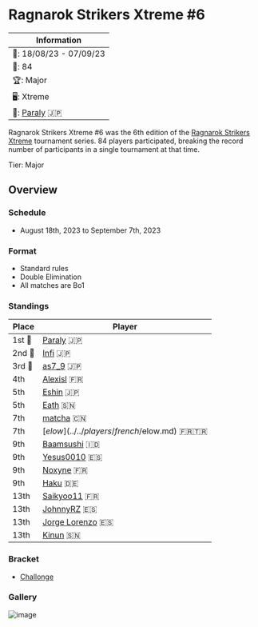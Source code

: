 # Ragnarok Strikers Xtreme #6

|Information|
|-|
|:calendar:: 18/08/23 - 07/09/23|
|:busts_in_silhouette:: 84|
|:trophy:: Major|
|:desktop_computer:: Xtreme|
|:1st_place_medal:: [Paraly](../../players/japanese/paraly.md) :jp:|

Ragnarok Strikers Xtreme #6 was the 6th edition of the [Ragnarok Strikers Xtreme](ragnaxmain.md) tournament series.
84 players participated, breaking the record number of participants in a single tournament at that time.

Tier: Major

## Overview

### Schedule
- August 18th, 2023 to September 7th, 2023

### Format
- Standard rules
- Double Elimination
- All matches are Bo1

### Standings

|Place|Player|
|-|-|
|1st :1st_place_medal:|[Paraly](../../players/japanese/paraly.md) :jp:|
|2nd :2nd_place_medal:|[Infi](../../players/japanese/infi.md) :jp:|
|3rd :3rd_place_medal:|[as7_9](../../players/japanese/as7_9.md) :jp:|
|4th|[Alexisl](../../players/french/alexisl.md) :fr:|
|5th|[Eshin](../../players/japanese/eshin.md) :jp:|
|5th|[Eath](../../players/senegalese/eath.md) :senegal:|
|7th|[matcha](../../players/chinese/matcha.md) :cn:|
|7th|[$elow](../../players/french/$elow.md) :fr::tr:|
|9th|[Baamsushi](../../players/indonesian/baamsushi.md) :indonesia:|
|9th|[Yesus0010](../../players/spanish/yesus.md) :es:|
|9th|[Noxyne](../../players/french/noxyne.md) :fr:|
|9th|[Haku](../../players/german/haku.md) :de:|
|13th|[Saikyoo11](../../players/french/saikyoo11.md) :fr:|
|13th|[JohnnyRZ](../../players/spanish/johnny.md) :es:|
|13th|[Jorge Lorenzo](../../players/spanish/jorge.md) :es:|
|13th|[Kinun](../../players/senegalese/kinun.md) :senegal:|

### Bracket
- [Challonge](https://challonge.com/8fy7h14h)

### Gallery

![image](https://github.com/inabikarilibrary/inalib/assets/110833255/e5bd2b20-5593-4573-a63d-486033954f48)
